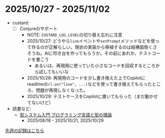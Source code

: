 # 2025/10/27 - 2025/11/02

- custard:
    - [ ] Conjureのサポート
        - NOTE: `CUSTARD_LOG_LEVEL`の切り替え忘れに注意
        - 2025/10/27: どうやら`line`イベントや`setPrompt`メソッドなどを使って作るのが正解らしい。現状の実装から移植するのは結構面倒くさそうね。AIに叩き台を作ってもらうか。その前にあれか、テストコードを書こう
            - あるいは、再現用に使っていた小さなコードを回収するところから試してもいいな
        - 2025/10/28: 再現用のコードを少し書き換えた上でCopilotにreadlineの`rl.on("line", ...)`などを使って書き換えてもらったところ、問題が再現しなくなった。
        - 2025/10/29: テストケースをCopilotに書いてもらった（まだ動かせてないけど）
- 読書など:
    - [型システム入門 プログラミング言語と型の理論](https://www.ohmsha.co.jp/book/9784274069116/)
        - 2025/08/18 - 2025/10/21, 2025/10/29

[先週の記録はこちら](https://github.com/igrep/daily-commits/blob/e675e790b7eb1b9a07182fcca0dbae61510232ef/yesterday.md)
